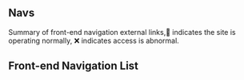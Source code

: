 ## Navs
Summary of front-end navigation external links,🌟 indicates the site is operating normally, ❌ indicates access is abnormal.

<!-- @badge-start -->
<!-- @badge-end -->


## Front-end Navigation List

<!-- @start -->
<!-- @end -->